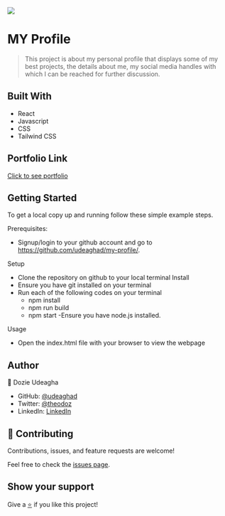 [![](https://img.shields.io/badge/Microverse-Dozie%20Udeagha-blueviolet)](https://github.com/udeaghad)

# MY Profile

>This project is about my personal profile that displays some of my best projects, the details about me, my social media handles with which I can be reached for further discussion.

## Built With

- React
- Javascript
- CSS
- Tailwind CSS

## Portfolio Link

[Click to see portfolio](https://dozie-udeagha-portfolio.netlify.app)

## Getting Started

To get a local copy up and running follow these simple example steps.


Prerequisites: 
   - Signup/login to your github account and go to https://github.com/udeaghad/my-profile/.
   
Setup
   - Clone the repository on github to your local terminal
Install
   - Ensure you have git installed on your terminal
   - Run each of the following codes on your terminal
      -  npm install
      -  npm run build
      -  npm start
   -Ensure you have node.js installed.
  
Usage
   - Open the index.html file with your browser to view the webpage

## Author

👤 Dozie Udeagha

- GitHub: [@udeaghad](https://github.com/udeaghad)
- Twitter: [@theodoz](https://twitter.com/theodoz)
- LinkedIn: [LinkedIn](https://www.linkedin.com/in/dozie-udeagha/)


## 🤝 Contributing

Contributions, issues, and feature requests are welcome!

Feel free to check the [issues page](https://github.com/udeaghad/my-profile/issues).

## Show your support

Give a [⭐️](https://github.com/udeaghad/my-profile/stargazers) if you like this project!
